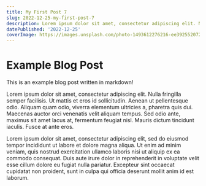 ```yaml
---
title: My First Post 7
slug: 2022-12-25-my-first-post-7
description: Lorem ipsum dolor sit amet, consectetur adipiscing elit. Nulla fringilla semper facilisis. Ut mattis et eros id sollicitudin. Aenean ut pellentesque odio. Aliquam quam odio, viverra elementum ultricies a, pharetra quis dui. Maecenas auctor orci venenatis velit aliquam tempus. Sed odio ante, maximus sit amet lacus at, fermentum feugiat nisl. Mauris dictum tincidunt iaculis. Fusce at ante eros.
datePublished: '2022-12-25'
coverImage: https://images.unsplash.com/photo-1493612276216-ee3925520721?ixlib=rb-4.0.3&ixid=MnwxMjA3fDB8MHxwaG90by1wYWdlfHx8fGVufDB8fHx8&auto=format&fit=crop&w=464&q=80
---
```


# Example Blog Post

This is an example blog post written in markdown!

Lorem ipsum dolor sit amet, consectetur adipiscing elit. Nulla fringilla semper facilisis. Ut mattis et eros id sollicitudin. Aenean ut pellentesque odio. Aliquam quam odio, viverra elementum ultricies a, pharetra quis dui. Maecenas auctor orci venenatis velit aliquam tempus. Sed odio ante, maximus sit amet lacus at, fermentum feugiat nisl. Mauris dictum tincidunt iaculis. Fusce at ante eros.

Lorem ipsum dolor sit amet, consectetur adipiscing elit, sed do eiusmod tempor incididunt ut labore et dolore magna aliqua. Ut enim ad minim veniam, quis nostrud exercitation ullamco laboris nisi ut aliquip ex ea commodo consequat. Duis aute irure dolor in reprehenderit in voluptate velit esse cillum dolore eu fugiat nulla pariatur. Excepteur sint occaecat cupidatat non proident, sunt in culpa qui officia deserunt mollit anim id est laborum.
